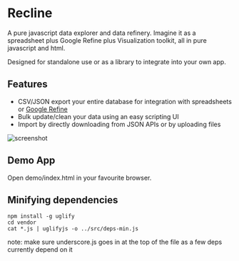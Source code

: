 # Recline

A pure javascript data explorer and data refinery. Imagine it as a spreadsheet plus Google Refine plus Visualization toolkit, all in pure javascript and html.

Designed for standalone use or as a library to integrate into your own app.

## Features

* CSV/JSON export your entire database for integration with spreadsheets or
  [Google Refine](http://code.google.com/p/google-refine/)
* Bulk update/clean your data using an easy scripting UI
* Import by directly downloading from JSON APIs or by uploading files

![screenshot](http://i.imgur.com/XDSRe.png)

## Demo App

Open demo/index.html in your favourite browser.

## Minifying dependencies

    npm install -g uglify
    cd vendor
    cat *.js | uglifyjs -o ../src/deps-min.js
    
note: make sure underscore.js goes in at the top of the file as a few deps currently depend on it
